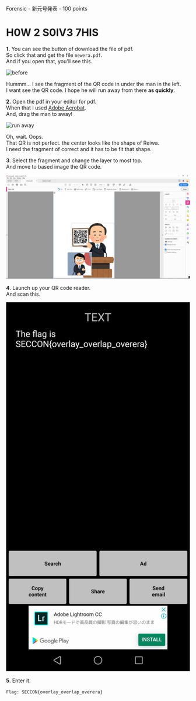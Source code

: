 Forensic - 新元号発表 - 100 points

# H0W 2 S0lV3 7HIS

**1\.** You can see the button of download the file of pdf.  
So click that and get the file `newera.pdf`.  
And if you open that, you'll see this.

![before]()

Hummm... I see the fragment of the QR code in under the man in the left.  
I want see the QR code. I hope he will run away from there **as quickly**.

**2\.** Open the pdf in your editor for pdf.  
When that I used [Adobe Acrobat](https://get.adobe.com/reader/).  
And, drag the man to away!  

![run away]()

Oh, wait. Oops.  
That QR is not perfect. the center looks like the shape of Reiwa.  
I need the fragment of correct and it has to be fit that shape.

**3**\. Select the fragment and change the layer to most top.  
And move to based image the QR code.

![after](https://github.com/JPNYKW/SECCON-Reiwa-CTF/blob/master/image/newera_after.PNG)

**4**\. Launch up your QR code reader.  
And scan this.

![flag](https://github.com/JPNYKW/SECCON-Reiwa-CTF/blob/master/image/newera_flag.jpg)

**5**\. Enter it.

```
Flag: SECCON{overlay_overlap_overera}
```

